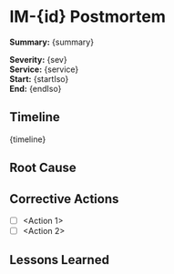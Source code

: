 # IM-{id} Postmortem

**Summary:** {summary}

**Severity:** {sev}  
**Service:** {service}  
**Start:** {startIso}  
**End:** {endIso}

## Timeline
{timeline}

## Root Cause
<TODO>

## Corrective Actions
- [ ] <Action 1>
- [ ] <Action 2>

## Lessons Learned
<TODO>
